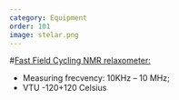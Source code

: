 ```yaml
---
category: Equipment
order: 101
image: stelar.png
---
```

#[Fast Field Cycling NMR relaxometer:](http://www.stelar.it/products_smartracer.htm)

* Measuring frecvency: 10KHz – 10 MHz;
* VTU -120+120 Celsius

